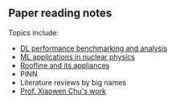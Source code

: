 ## Paper reading notes

Topics include:
- [DL performance benchmarking and analysis](./dl-perf/toc.md)
- [ML applications in nuclear physics](./ml-np/toc.md)
- [Roofline and its appliances](./roofline/toc.md)
- PINN
- Literature reviews by big names
- [Prof. Xiaowen Chu's work](./chxw/toc.md)